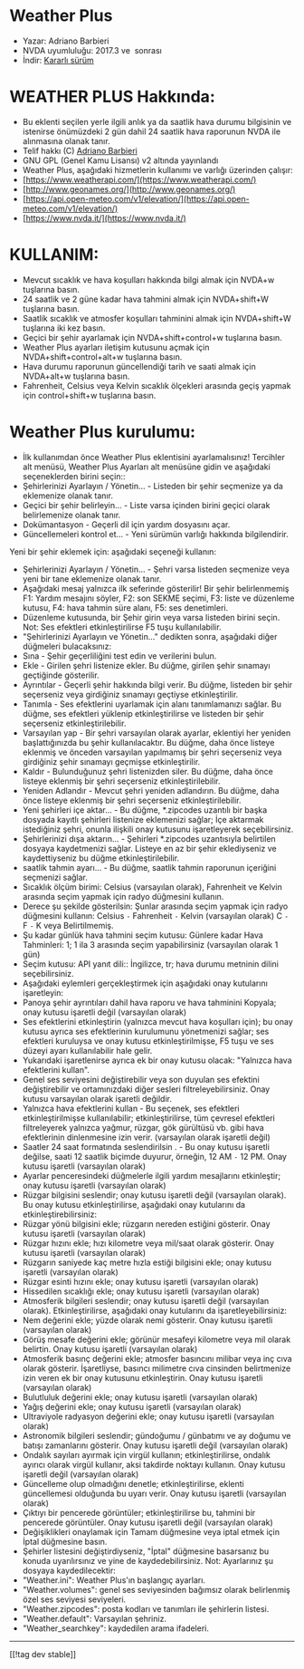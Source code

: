 # Weather Plus #

* Yazar: Adriano Barbieri
* NVDA uyumluluğu: 2017.3 ve  sonrası
* İndir: [Kararlı sürüm][1]

# WEATHER PLUS Hakkında: #

* Bu eklenti seçilen yerle ilgili anlık ya da saatlik hava durumu bilgisinin ve  istenirse önümüzdeki 2 gün dahil 24 saatlik hava raporunun NVDA ile alınmasına olanak tanır.
* Telif hakkı (C) [Adriano Barbieri](mailto:adrianobarb@yahoo.it)
* GNU GPL (Genel Kamu Lisansı) v2 altında yayınlandı
* Weather Plus, aşağıdaki hizmetlerin kullanımı ve varlığı üzerinden çalışır:
* [https://www.weatherapi.com/](https://www.weatherapi.com/)
* [http://www.geonames.org/](http://www.geonames.org/)
* [https://api.open-meteo.com/v1/elevation/](https://api.open-meteo.com/v1/elevation/)
* [https://www.nvda.it/](https://www.nvda.it/)

# KULLANIM: #

* Mevcut sıcaklık ve hava koşulları hakkında bilgi almak için NVDA+w tuşlarına basın.
* 24 saatlik  ve 2 güne kadar hava tahmini almak için NVDA+shift+W tuşlarına basın.
* Saatlik sıcaklık ve atmosfer koşulları tahminini almak için NVDA+shift+W tuşlarına iki kez basın.
* Geçici bir şehir ayarlamak için NVDA+shift+control+w tuşlarına basın.
* Weather Plus ayarları iletişim kutusunu açmak için NVDA+shift+control+alt+w tuşlarına basın.
* Hava durumu raporunun güncellendiği tarih ve saati almak için NVDA+alt+w tuşlarına basın.
* Fahrenheit, Celsius veya Kelvin sıcaklık ölçekleri arasında geçiş yapmak için control+shift+w tuşlarına basın.

# Weather Plus kurulumu: #

* İlk kullanımdan önce Weather Plus eklentisini ayarlamalısınız! Tercihler alt menüsü, Weather Plus Ayarları alt menüsüne gidin ve aşağıdaki seçeneklerden birini seçin::
 * Şehirlerinizi Ayarlayın / Yönetin... - Listeden bir şehir seçmenize ya da eklemenize olanak tanır.
 * Geçici bir şehir belirleyin... - Liste varsa içinden birini geçici olarak belirlemenize olanak tanır.
 * Dokümantasyon - Geçerli dil için yardım dosyasını açar.
 * Güncellemeleri kontrol et... - Yeni sürümün varlığı hakkında bilgilendirir.

Yeni bir şehir eklemek için: aşağıdaki seçeneği kullanın:

* Şehirlerinizi Ayarlayın / Yönetin... - Şehri varsa listeden seçmenize veya yeni bir tane eklemenize olanak tanır.
* Aşağıdaki mesaj yalnızca ilk seferinde  gösterilir! Bir şehir belirlenmemiş F1: Yardım mesajını söyler, F2: son SEKME seçimi, F3: liste ve düzenleme kutusu, F4: hava tahmin süre alanı, F5: ses denetimleri.
* Düzenleme kutusunda, bir Şehir girin veya varsa listeden birini seçin. Not: Ses efektleri etkinleştirilirse F5 tuşu kullanılabilir.
* "Şehirlerinizi Ayarlayın ve Yönetin..." dedikten  sonra, aşağıdaki diğer düğmeleri bulacaksınız:
* Sına - Şehir geçerliliğini test edin ve verilerini bulun.
* Ekle - Girilen şehri listenize ekler. Bu düğme, girilen şehir sınamayı geçtiğinde  gösterilir.
* Ayrıntılar - Geçerli şehir hakkında bilgi verir. Bu düğme, listeden bir şehir seçerseniz veya girdiğiniz sınamayı geçtiyse etkinleştirilir.
* Tanımla - Ses efektlerini uyarlamak için alanı tanımlamanızı sağlar. Bu düğme, ses efektleri yüklenip etkinleştirilirse ve listeden bir şehir seçerseniz etkinleştirilebilir.
* Varsayılan yap - Bir şehri varsayılan olarak ayarlar, eklentiyi her yeniden başlattığınızda bu şehir kullanılacaktır. Bu düğme, daha önce listeye eklenmiş ve önceden varsayılan yapılmamış bir şehri seçerseniz veya girdiğiniz şehir sınamayı geçmişse etkinleştirilir.
* Kaldır - Bulunduğunuz şehri listenizden siler. Bu düğme, daha önce listeye eklenmiş bir şehri seçerseniz etkinleştirilebilir.
* Yeniden Adlandır - Mevcut şehri yeniden adlandırın. Bu düğme, daha önce listeye eklenmiş bir şehri seçerseniz etkinleştirilebilir.
* Yeni şehirleri içe aktar... - Bu düğme, *.zipcodes uzantılı bir başka dosyada kayıtlı şehirleri listenize eklemenizi sağlar; İçe aktarmak istediğiniz şehri, onunla ilişkili onay kutusunu işaretleyerek seçebilirsiniz.
* Şehirlerinizi dışa aktarın... - Şehirleri *.zipcodes uzantısıyla belirtilen dosyaya kaydetmenizi sağlar. Listeye en az bir şehir eklediyseniz ve kaydettiyseniz bu düğme etkinleştirilebilir.
* saatlik tahmin ayarı... - Bu düğme, saatlik tahmin raporunun içeriğini seçmenizi sağlar.
* Sıcaklık ölçüm birimi: Celsius (varsayılan olarak), Fahrenheit ve Kelvin arasında seçim yapmak için radyo düğmesini kullanın.
* Derece şu şekilde gösterilsin: Şunlar arasında seçim yapmak için radyo düğmesini kullanın: Celsius `-` Fahrenheit `-` Kelvin (varsayılan olarak) C `-` F `-` K veya Belirtilmemiş.
* Şu kadar günlük hava tahmini seçim kutusu: Günlere kadar Hava Tahminleri: 1; 1 ila 3 arasında seçim yapabilirsiniz (varsayılan olarak 1 gün)
* Seçim kutusu: API yanıt dili:: İngilizce, tr; hava durumu metninin dilini seçebilirsiniz.
* Aşağıdaki eylemleri gerçekleştirmek için aşağıdaki onay kutularını işaretleyin:
* Panoya şehir ayrıntıları dahil hava raporu ve hava tahminini Kopyala; onay kutusu işaretli değil (varsayılan olarak)
* Ses efektlerini etkinleştirin (yalnızca mevcut hava koşulları için); bu onay kutusu ayrıca ses efektlerinin kurulumunu yönetmenizi sağlar; ses efektleri kuruluysa ve onay kutusu etkinleştirilmişse, F5 tuşu ve ses düzeyi ayarı kullanılabilir hale gelir.
* Yukarıdaki işaretlenirse ayrıca ek bir onay kutusu olacak: "Yalnızca hava efektlerini kullan".
* Genel ses seviyesini değiştirebilir veya son duyulan ses efektini değiştirebilir ve ortamınızdaki diğer sesleri filtreleyebilirsiniz. Onay kutusu varsayılan olarak işaretli değildir.
* Yalnızca hava efektlerini kullan - Bu seçenek, ses efektleri etkinleştirilmişse kullanılabilir; etkinleştirilirse, tüm çevresel efektleri filtreleyerek yalnızca yağmur, rüzgar, gök gürültüsü vb. gibi hava efektlerinin dinlenmesine izin verir. (varsayılan olarak işaretli değil)
* Saatler 24 saat formatında seslendirilsin . - Bu onay kutusu işaretli değilse, saati 12 saatlik biçimde duyurur, örneğin, 12 AM `-` 12 PM. Onay kutusu işaretli (varsayılan olarak)
* Ayarlar penceresindeki düğmelerle ilgili yardım mesajlarını etkinleştir; onay kutusu işaretli (varsayılan olarak)
* Rüzgar bilgisini  seslendir; onay kutusu işaretli değil (varsayılan olarak). Bu onay kutusu etkinleştirilirse, aşağıdaki onay kutularını da etkinleştirebilirsiniz:
* Rüzgar yönü bilgisini ekle; rüzgarın nereden  estiğini gösterir. Onay kutusu işaretli (varsayılan olarak)
* Rüzgar hızını ekle; hızı kilometre veya mil/saat olarak gösterir. Onay kutusu işaretli (varsayılan olarak)
* Rüzgarın saniyede kaç metre hızla estiği  bilgisini ekle; onay kutusu işaretli (varsayılan olarak)
* Rüzgar esinti  hızını ekle; onay kutusu işaretli (varsayılan olarak)
* Hissedilen sıcaklığı ekle; onay kutusu işaretli (varsayılan olarak)
* Atmosferik bilgileri seslendir; onay kutusu işaretli değil (varsayılan olarak). Etkinleştirilirse, aşağıdaki onay kutularını da işaretleyebilirsiniz:
* Nem değerini ekle; yüzde olarak nemi gösterir. Onay kutusu işaretli (varsayılan olarak)
* Görüş mesafe değerini ekle; görünür mesafeyi kilometre veya mil olarak belirtin. Onay kutusu işaretli (varsayılan olarak)
* Atmosferik basınç değerini ekle; atmosfer basıncını milibar veya inç cıva olarak gösterir. İşaretliyse, basıncı milimetre cıva cinsinden belirtmenize izin veren ek bir onay kutusunu etkinleştirin. Onay kutusu işaretli (varsayılan olarak)
* Bulutluluk değerini ekle; onay kutusu işaretli (varsayılan olarak)
* Yağış değerini ekle; onay kutusu işaretli (varsayılan olarak)
* Ultraviyole radyasyon değerini ekle; onay kutusu işaretli (varsayılan olarak)
* Astronomik bilgileri seslendir; gündoğumu / günbatımı  ve ay doğumu ve batışı zamanlarını gösterir. Onay kutusu işaretli değil (varsayılan olarak)
* Ondalık sayıları ayırmak için virgül kullanın; etkinleştirilirse, ondalık ayırıcı olarak virgül kullanır, aksi takdirde noktayı kullanın. Onay kutusu işaretli değil (varsayılan olarak)
* Güncelleme olup olmadığını denetle; etkinleştirilirse, eklenti güncellemesi olduğunda bu uyarı verir. Onay kutusu işaretli (varsayılan olarak)
* Çıktıyı bir pencerede görüntüler; etkinleştirilirse bu, tahmini bir pencerede görüntüler. Onay kutusu işaretli değil (varsayılan olarak)
* Değişiklikleri onaylamak için Tamam düğmesine veya iptal etmek için İptal düğmesine basın.
* Şehirler listesini değiştirdiyseniz, "İptal" düğmesine basarsanız bu konuda uyarılırsınız ve yine de kaydedebilirsiniz. Not: Ayarlarınız şu dosyaya kaydedilecektir:
* "Weather.ini": Weather Plus'ın başlangıç ayarları.
* "Weather.volumes": genel ses seviyesinden bağımsız olarak belirlenmiş özel ses seviyesi seviyeleri.
* "Weather.zipcodes": posta kodları ve tanımları ile şehirlerin listesi.
* "Weather.default": Varsayılan şehriniz.
* "Weather_searchkey": kaydedilen arama ifadeleri.

--------------------------------------------------------------------------------
[[!tag dev stable]]

[1]: https://addons.nvda-project.org/files/get.php?file=wetp
